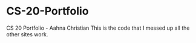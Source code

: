 # CS-20-Portfolio
CS 20 Portfolio - Aahna Christian
This is the code that I messed up all the other sites work.
